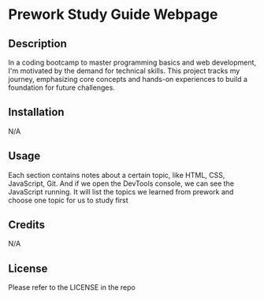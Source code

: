 # Prework Study Guide Webpage

## Description

In a coding bootcamp to master programming basics and web development, I'm motivated by the demand for technical skills. This project tracks my journey, emphasizing core concepts and hands-on experiences to build a foundation for future challenges.

## Installation

N/A

## Usage

Each section contains notes about a certain topic, like HTML, CSS, JavaScript, Git. And if we open the DevTools console, we can see the JavaScript running. It will list the topics we learned from prework and choose one topic for us to study first

## Credits

N/A

## License

Please refer to the LICENSE in the repo